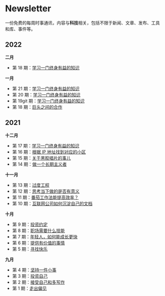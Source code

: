 # Newsletter

一份免费的每周时事通讯，内容与**科技**相关，包括不限于新闻、文章、发布、工具和库、事件等。
## 2022

**二月**
- 第 18 期：[学习一门终身有益的知识](newsletter/2021/2021-12-25-x-xmas-invest-known.md)



**一月**

- 第 21 期：[学习一门终身有益的知识](newsletter/2021/2021-12-25-x-xmas-invest-known.md)
- 第 20 期：[学习一门终身有益的知识](newsletter/2021/2021-12-25-x-xmas-invest-known.md)
- 第 19git 期：[学习一门终身有益的知识](newsletter/2021/2021-12-25-x-xmas-invest-known.md)
- 第 18 期：[巨头之间的合作](newsletter/2022/2022-01-01-co-operation.md)


## 2021

**十二月**

- 第 17 期：[学习一门终身有益的知识](newsletter/2021/2021-12-25-x-xmas-invest-known.md)
- 第 16 期：[根据 IP 地址找到对应的小区](newsletter/2021/2021-12-18-location-hisroty.md)
- 第 15 期：[关于黑胶唱片的事儿](newsletter/2021/2021-12-11-vinyl-records.md)
- 第 14 期：[做一个长期主义者](newsletter/2021/2021-12-04-reading-is-important.md)


**十一月**

- 第 13 期：[过度工程](newsletter/2021/2021-11-27-overengineering.md)
- 第 12 期：[思考当下做的是否有意义](newsletter/2021/2021-11-20-self-thinking.md)
- 第 11 期：[番茄工作法能提高效率？](newsletter/2021/2021-11-13-pomodoro_technique.md)
- 第 10 期：[互联网公司如何沉淀自己的文档](newsletter/2021/2021-11-06-tech-docs.md)


**十月**

- 第 9 期：[投资约定](newsletter/2021/2021-10-30-invest.md)
- 第 8 期：[职场需要什么技能](newsletter/2021/2021-10-23-communication-writing.md)
- 第 7 期：[年轻人，如何能成长更快](newsletter/2021/2021-10-15-Newsletter-interview.md)
- 第 6 期：[提供有价值的事情](newsletter/2021/2021-10-10-provide-valuable-thing.md)
- 第 5 期：[寻找快乐](newsletter/2021/2021-10-03-hunt-for-happiness.md)

**九月**

- 第 4 期：[坚持一件小事](newsletter/2021/2021-09-25-writing-reading.md)
- 第 3 期：[投资自己](newsletter/2021/2021-09-19-invest-yourself.md)
- 第 2 期：[接受自己和多写作](newsletter/2021/2021-09-12-accept-yourself.md)
- 第 1 期：[走出偏见](newsletter/2021/2021-09-03-prejudice.md)
